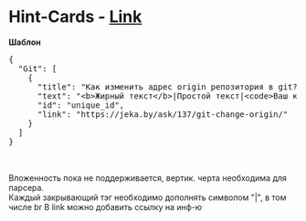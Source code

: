 # Hint-Cards - <a href="https://mokka86coffee.github.io/Hint-Cards/">Link</a>
<b>Шаблон</b><br>
<pre>{
  "Git": [
    {
      "title": "Как изменить адрес origin репозитория в git?",
      "text": "&lt;b&gt;Жирный текст&lt;/b&gt;|Простой текст|&lt;code&gt;Ваш код&lt;/code&gt;|&lt;br&gt;|",
      "id": "unique_id",
      "link": "https://jeka.by/ask/137/git-change-origin/"
    }
  ]
}

</pre>
<br>
Вложенность пока не поддерживается, вертик. черта необходима для парсера. <br>
Каждый закрывающий тэг необходимо дополнять символом "|", в том числе br
В link можно добавить ссылку на инф-ю
